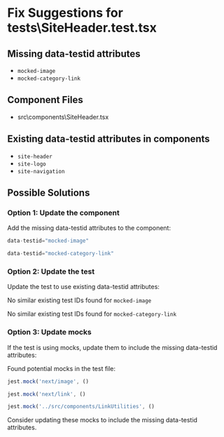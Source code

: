 # Fix Suggestions for tests\SiteHeader.test.tsx

## Missing data-testid attributes

- `mocked-image`
- `mocked-category-link`

## Component Files

- src\components\SiteHeader.tsx

## Existing data-testid attributes in components

- `site-header`
- `site-logo`
- `site-navigation`

## Possible Solutions

### Option 1: Update the component

Add the missing data-testid attributes to the component:

```jsx
data-testid="mocked-image"
```

```jsx
data-testid="mocked-category-link"
```

### Option 2: Update the test

Update the test to use existing data-testid attributes:

No similar existing test IDs found for `mocked-image`

No similar existing test IDs found for `mocked-category-link`

### Option 3: Update mocks

If the test is using mocks, update them to include the missing data-testid attributes:

Found potential mocks in the test file:

```js
jest.mock('next/image', ()
```

```js
jest.mock('next/link', ()
```

```js
jest.mock('../src/components/LinkUtilities', ()
```

Consider updating these mocks to include the missing data-testid attributes.

